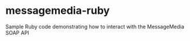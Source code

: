 messagemedia-ruby
=================

Sample Ruby code demonstrating how to interact with the MessageMedia SOAP API
